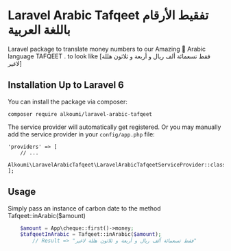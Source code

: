 # Laravel Arabic Tafqeet  تفقيط الأرقام باللغة العربية

Laravel package to translate money numbers to our Amazing 💝 Arabic language TAFQEET . to look like [فقط تسعمائة ألف ريال و أربعة و ثلاثون هللة لاغير]
## Installation Up to Laravel 6

You can install the package via composer:

	composer require alkoumi/laravel-arabic-tafqeet

The service provider will automatically get registered. Or you may manually add the service provider in your `config/app.php` file:

    'providers' => [
        // ...
        Alkoumi\LaravelArabicTafqeet\LaravelArabicTafqeetServiceProvider::class,
    ];

## Usage

Simply pass an instance of carbon date to the method Tafqeet::inArabic($amount)

```php
	$amount = App\cheque::first()->money;
	$tafqeetInArabic = Tafqeet::inArabic($amount);
        // Result => "فقط تسعمائة ألف ريال و أربعة و ثلاثون هللة لاغير"
```